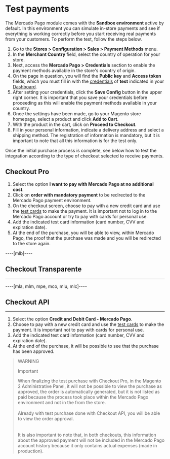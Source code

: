 # Test payments

The Mercado Pago module comes with the **Sandbox environment** active by default. In this environment you can simulate in-store payments and see if everything is working correctly before you start receiving real payments from your customers. To perform the test, follow the steps below.
 
1. Go to the **Stores > Configuration > Sales > Payment Methods** menu.
2. In the **Merchant Country** field, select the country of operation for your store.
3. Next, access the **Mercado Pago > Credentials** section to enable the payment methods available in the store's country of origin.
4. On the page in question, you will find the **Public key** and **Access token** fields, which you must fill in with the [credentials](/developers/en/guides/additional-content/your-integrations/credentials) of **test** indicated in your [Dashboard](/developers/en/guides/additional-content/your-integrations/introduction).
5. After setting your credentials, click the **Save Config** button in the upper right corner. It is important that you save your credentials before proceeding as this will enable the payment methods available in your country.
6. Once the settings have been made, go to your Magento store homepage, select a product and click **Add to Cart**.
7. With the product in the cart, click on **Proceed to Checkout**.
8. Fill in your personal information, indicate a delivery address and select a shipping method. The registration of information is mandatory, but it is important to note that all this information is for the test only.

Once the initial purchase process is complete, see below how to test the integration according to the type of checkout selected to receive payments.

## Checkout Pro

1. Select the option **I want to pay with Mercado Pago at no additional cost**.
2. Click on **order with mandatory payment** to be redirected to the Mercado Pago payment environment.
3. On the checkout screen, choose to pay with a new credit card and use the [test cards](/developers/en/guides/additional-content/your-integrations/test/cards) to make the payment. It is important not to log in to the Mercado Pago account or try to pay with cards for personal use.
3. Add the indicated test card information (card number, CVV and expiration date).
4. At the end of the purchase, you will be able to view, within Mercado Pago, the proof that the purchase was made and you will be redirected to the store again.

----[mlb]----
## Checkout Transparente
------------
----[mla, mlm, mpe, mco, mlu, mlc]----
## Checkout API
------------

1. Select the option **Credit and Debit Card - Mercado Pago**.
2. Choose to pay with a new credit card and use the [test cards](/developers/en/guides/additional-content/your-integrations/test/cards) to make the payment. It is important not to pay with cards for personal use.
3. Add the indicated test card information (card number, CVV and expiration date).
4. At the end of the purchase, it will be possible to see that the purchase has been approved.

> WARNING
>
> Important
>
> When finalizing the test purchase with Checkout Pro, in the Magento 2 Administrative Panel, it will not be possible to view the purchase as approved, the order is automatically generated, but it is not listed as paid because the process took place within the Mercado Pago environment and not in the from the store.
> </br> <br/>
> Already with test purchase done with Checkout API, you will be able to view the order approval. </br>
> </br> <br/>
> It is also important to note that, in both checkouts, this information about the approved payment will not be included in the Mercado Pago account history because it only contains actual expenses (made in production).

